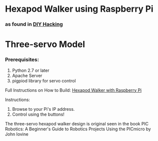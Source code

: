 # Hexapod Walker using Raspberry Pi
### as found in [DIY Hacking](http://diy-hacking.com)

# Three-servo Model

### Prerequisites:
  1. Python 2.7 or later
  2. Apache Server
  3. pigpiod library for servo control

Full Instructions on How to Build: [Hexapod Walker with Raspberry Pi](http://diy-hacking.com/hexapod-walker-raspberry-pi/)

Instructions:
  1. Browse to your Pi's IP address.
  2. Control using the buttons!
  
The three-servo hexapod walker design is original seen in the book PIC Robotics: A Beginner's Guide to Robotics Projects Using the PICmicro by John Iovine

